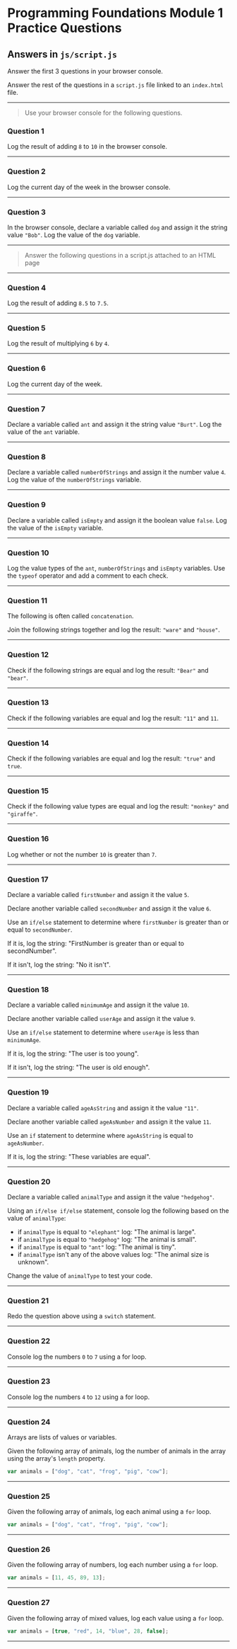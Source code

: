# Programming Foundations Module 1 Practice Questions

## Answers in `js/script.js`

Answer the first 3 questions in your browser console.

Answer the rest of the questions in a `script.js` file linked to an `index.html` file.

---

> Use your browser console for the following questions.

### Question 1

Log the result of adding `8` to `10` in the browser console.

---

### Question 2

Log the current day of the week in the browser console.

---

### Question 3

In the browser console, declare a variable called `dog` and assign it the string value `"Bob"`. Log the value of the `dog` variable.

---

> Answer the following questions in a script.js attached to an HTML page

---

### Question 4

Log the result of adding `8.5` to `7.5`.

---

### Question 5

Log the result of multiplying `6` by `4`.

---

### Question 6

Log the current day of the week.

---

### Question 7

Declare a variable called `ant` and assign it the string value `"Burt"`. Log the value of the `ant` variable.

---

### Question 8

Declare a variable called `numberOfStrings` and assign it the number value `4`. Log the value of the `numberOfStrings` variable.

---

### Question 9

Declare a variable called `isEmpty` and assign it the boolean value `false`. Log the value of the `isEmpty` variable.

---

### Question 10

Log the value types of the `ant`, `numberOfStrings` and `isEmpty` variables. Use the `typeof` operator and add a comment to each check.

---

### Question 11

The following is often called `concatenation`.

Join the following strings together and log the result: `"ware"` and `"house"`.

---

### Question 12

Check if the following strings are equal and log the result: `"Bear"` and `"bear"`.

---

### Question 13

Check if the following variables are equal and log the result: `"11"` and `11`.

---

### Question 14

Check if the following variables are equal and log the result: `"true"` and `true`.

---

### Question 15

Check if the following value types are equal and log the result: `"monkey"` and `"giraffe"`.

---

### Question 16

Log whether or not the number `10` is greater than `7`.

---

### Question 17

Declare a variable called `firstNumber` and assign it the value `5`.

Declare another variable called `secondNumber` and assign it the value `6`.

Use an `if/else` statement to determine where `firstNumber` is greater than or equal to `secondNumber`.

If it is, log the string: "FirstNumber is greater than or equal to secondNumber".

If it isn't, log the string: "No it isn't".

---

### Question 18

Declare a variable called `minimumAge` and assign it the value `10`.

Declare another variable called `userAge` and assign it the value `9`.

Use an `if/else` statement to determine where `userAge` is less than `minimumAge`.

If it is, log the string: "The user is too young".

If it isn't, log the string: "The user is old enough".

---

### Question 19

Declare a variable called `ageAsString` and assign it the value `"11"`.

Declare another variable called `ageAsNumber` and assign it the value `11`.

Use an `if` statement to determine where `ageAsString` is equal to `ageAsNumber`.

If it is, log the string: "These variables are equal".

---

### Question 20

Declare a variable called `animalType` and assign it the value `"hedgehog"`.

Using an `if/else if/else` statement, console log the following based on the value of `animalType`:

-   if `animalType` is equal to `"elephant"` log: "The animal is large".
-   if `animalType` is equal to `"hedgehog"` log: "The animal is small".
-   if `animalType` is equal to `"ant"` log: "The animal is tiny".
-   if `animalType` isn't any of the above values log: "The animal size is unknown".

Change the value of `animalType` to test your code.

---

### Question 21

Redo the question above using a `switch` statement.

---

### Question 22

Console log the numbers `0` to `7` using a for loop.

---

### Question 23

Console log the numbers `4` to `12` using a for loop.

---

### Question 24

Arrays are lists of values or variables.

Given the following array of animals, log the number of animals in the array using the array's `length` property.

```js
var animals = ["dog", "cat", "frog", "pig", "cow"];
```

---

### Question 25

Given the following array of animals, log each animal using a `for` loop.

```js
var animals = ["dog", "cat", "frog", "pig", "cow"];
```

---

### Question 26

Given the following array of numbers, log each number using a `for` loop.

```js
var animals = [11, 45, 89, 13];
```

---

### Question 27

Given the following array of mixed values, log each value using a `for` loop.

```js
var animals = [true, "red", 14, "blue", 28, false];
```

---
